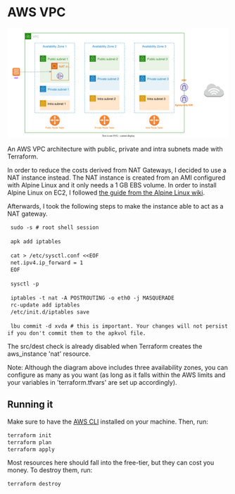 # AWS VPC

![Diagram](./img/diagram.svg)

An AWS VPC architecture with public, private and intra subnets made with Terraform.

In order to reduce the costs derived from NAT Gateways, I decided to use a NAT instance instead. The NAT instance is created from an AMI configured with Alpine Linux and it only needs a 1 GB EBS volume. In order to install Alpine Linux on EC2, I followed [the guide from the Alpine Linux wiki](https://wiki.alpinelinux.org/wiki/Install_Alpine_on_Amazon_EC2).

Afterwards, I took the following steps to make the instance able to act as a NAT gateway.
```shell
 sudo -s # root shell session
 
 apk add iptables

 cat > /etc/sysctl.conf <<EOF
 net.ipv4.ip_forward = 1
 EOF

 sysctl -p

 iptables -t nat -A POSTROUTING -o eth0 -j MASQUERADE
 rc-update add iptables 
 /etc/init.d/iptables save

 lbu commit -d xvda # this is important. Your changes will not persist if you don't commit them to the apkvol file.
 ```

 The src/dest check is already disabled when Terraform creates the aws_instance 'nat' resource.

 Note: Although the diagram above includes three availability zones, you can configure as many as you want (as long as it falls within the AWS limits and your variables in 'terraform.tfvars' are set up accordingly).

 ## Running it

 Make sure to have the [AWS CLI](https://docs.aws.amazon.com/cli/latest/userguide/getting-started-install.html) installed on your machine. Then, run:

```shell
terraform init
terraform plan
terraform apply
```

Most resources here should fall into the free-tier, but they can cost you money. To destroy them, run:

```shell
terraform destroy
```
